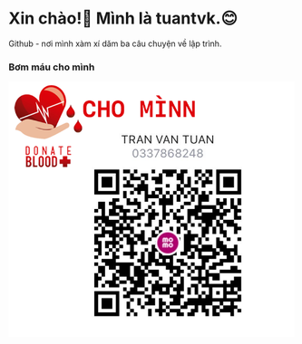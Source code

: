 # Xin chào!:wave: Mình là tuantvk.:blush:

Github - nơi mình xàm xí dăm ba câu chuyện về lập trình.

### Bơm máu cho mình

![QR_MoMo](assets/QR_MoMo.png)

